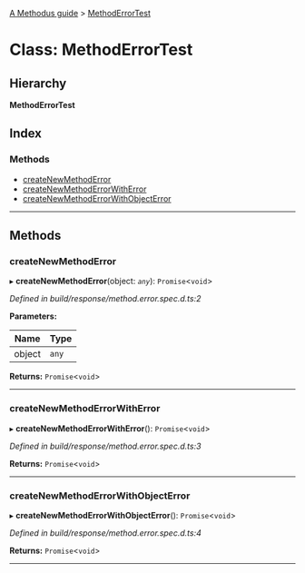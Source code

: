 [A Methodus guide](../README.md) > [MethodErrorTest](../classes/methoderrortest.md)

# Class: MethodErrorTest

## Hierarchy

**MethodErrorTest**

## Index

### Methods

* [createNewMethodError](methoderrortest.md#createnewmethoderror)
* [createNewMethodErrorWithError](methoderrortest.md#createnewmethoderrorwitherror)
* [createNewMethodErrorWithObjectError](methoderrortest.md#createnewmethoderrorwithobjecterror)

---

## Methods

<a id="createnewmethoderror"></a>

###  createNewMethodError

▸ **createNewMethodError**(object: *`any`*): `Promise`<`void`>

*Defined in build/response/method.error.spec.d.ts:2*

**Parameters:**

| Name | Type |
| ------ | ------ |
| object | `any` |

**Returns:** `Promise`<`void`>

___
<a id="createnewmethoderrorwitherror"></a>

###  createNewMethodErrorWithError

▸ **createNewMethodErrorWithError**(): `Promise`<`void`>

*Defined in build/response/method.error.spec.d.ts:3*

**Returns:** `Promise`<`void`>

___
<a id="createnewmethoderrorwithobjecterror"></a>

###  createNewMethodErrorWithObjectError

▸ **createNewMethodErrorWithObjectError**(): `Promise`<`void`>

*Defined in build/response/method.error.spec.d.ts:4*

**Returns:** `Promise`<`void`>

___


